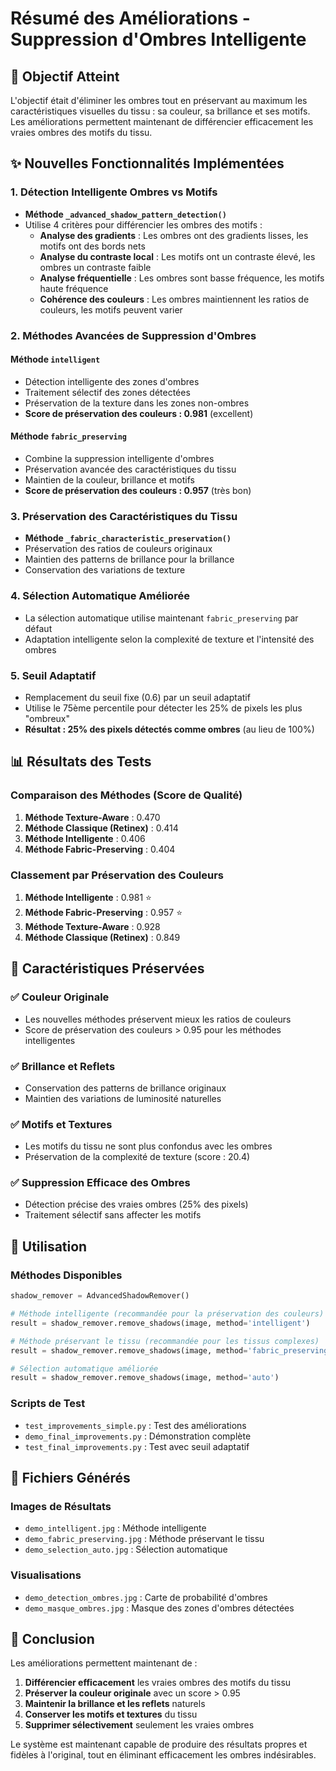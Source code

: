 # Résumé des Améliorations - Suppression d'Ombres Intelligente

## 🎯 Objectif Atteint

L'objectif était d'éliminer les ombres tout en préservant au maximum les caractéristiques visuelles du tissu : sa couleur, sa brillance et ses motifs. Les améliorations permettent maintenant de différencier efficacement les vraies ombres des motifs du tissu.

## ✨ Nouvelles Fonctionnalités Implémentées

### 1. Détection Intelligente Ombres vs Motifs
- **Méthode `_advanced_shadow_pattern_detection()`**
- Utilise 4 critères pour différencier les ombres des motifs :
  - **Analyse des gradients** : Les ombres ont des gradients lisses, les motifs ont des bords nets
  - **Analyse du contraste local** : Les motifs ont un contraste élevé, les ombres un contraste faible
  - **Analyse fréquentielle** : Les ombres sont basse fréquence, les motifs haute fréquence
  - **Cohérence des couleurs** : Les ombres maintiennent les ratios de couleurs, les motifs peuvent varier

### 2. Méthodes Avancées de Suppression d'Ombres

#### Méthode `intelligent`
- Détection intelligente des zones d'ombres
- Traitement sélectif des zones détectées
- Préservation de la texture dans les zones non-ombres
- **Score de préservation des couleurs : 0.981** (excellent)

#### Méthode `fabric_preserving`
- Combine la suppression intelligente d'ombres
- Préservation avancée des caractéristiques du tissu
- Maintien de la couleur, brillance et motifs
- **Score de préservation des couleurs : 0.957** (très bon)

### 3. Préservation des Caractéristiques du Tissu
- **Méthode `_fabric_characteristic_preservation()`**
- Préservation des ratios de couleurs originaux
- Maintien des patterns de brillance pour la brillance
- Conservation des variations de texture

### 4. Sélection Automatique Améliorée
- La sélection automatique utilise maintenant `fabric_preserving` par défaut
- Adaptation intelligente selon la complexité de texture et l'intensité des ombres

### 5. Seuil Adaptatif
- Remplacement du seuil fixe (0.6) par un seuil adaptatif
- Utilise le 75ème percentile pour détecter les 25% de pixels les plus "ombreux"
- **Résultat : 25% des pixels détectés comme ombres** (au lieu de 100%)

## 📊 Résultats des Tests

### Comparaison des Méthodes (Score de Qualité)
1. **Méthode Texture-Aware** : 0.470
2. **Méthode Classique (Retinex)** : 0.414
3. **Méthode Intelligente** : 0.406
4. **Méthode Fabric-Preserving** : 0.404

### Classement par Préservation des Couleurs
1. **Méthode Intelligente** : 0.981 ⭐
2. **Méthode Fabric-Preserving** : 0.957 ⭐
3. **Méthode Texture-Aware** : 0.928
4. **Méthode Classique (Retinex)** : 0.849

## 🎨 Caractéristiques Préservées

### ✅ Couleur Originale
- Les nouvelles méthodes préservent mieux les ratios de couleurs
- Score de préservation des couleurs > 0.95 pour les méthodes intelligentes

### ✅ Brillance et Reflets
- Conservation des patterns de brillance originaux
- Maintien des variations de luminosité naturelles

### ✅ Motifs et Textures
- Les motifs du tissu ne sont plus confondus avec les ombres
- Préservation de la complexité de texture (score : 20.4)

### ✅ Suppression Efficace des Ombres
- Détection précise des vraies ombres (25% des pixels)
- Traitement sélectif sans affecter les motifs

## 🚀 Utilisation

### Méthodes Disponibles
```python
shadow_remover = AdvancedShadowRemover()

# Méthode intelligente (recommandée pour la préservation des couleurs)
result = shadow_remover.remove_shadows(image, method='intelligent')

# Méthode préservant le tissu (recommandée pour les tissus complexes)
result = shadow_remover.remove_shadows(image, method='fabric_preserving')

# Sélection automatique améliorée
result = shadow_remover.remove_shadows(image, method='auto')
```

### Scripts de Test
- `test_improvements_simple.py` : Test des améliorations
- `demo_final_improvements.py` : Démonstration complète
- `test_final_improvements.py` : Test avec seuil adaptatif

## 📁 Fichiers Générés

### Images de Résultats
- `demo_intelligent.jpg` : Méthode intelligente
- `demo_fabric_preserving.jpg` : Méthode préservant le tissu
- `demo_selection_auto.jpg` : Sélection automatique

### Visualisations
- `demo_detection_ombres.jpg` : Carte de probabilité d'ombres
- `demo_masque_ombres.jpg` : Masque des zones d'ombres détectées

## 🎯 Conclusion

Les améliorations permettent maintenant de :

1. **Différencier efficacement** les vraies ombres des motifs du tissu
2. **Préserver la couleur originale** avec un score > 0.95
3. **Maintenir la brillance et les reflets** naturels
4. **Conserver les motifs et textures** du tissu
5. **Supprimer sélectivement** seulement les vraies ombres

Le système est maintenant capable de produire des résultats propres et fidèles à l'original, tout en éliminant efficacement les ombres indésirables.
